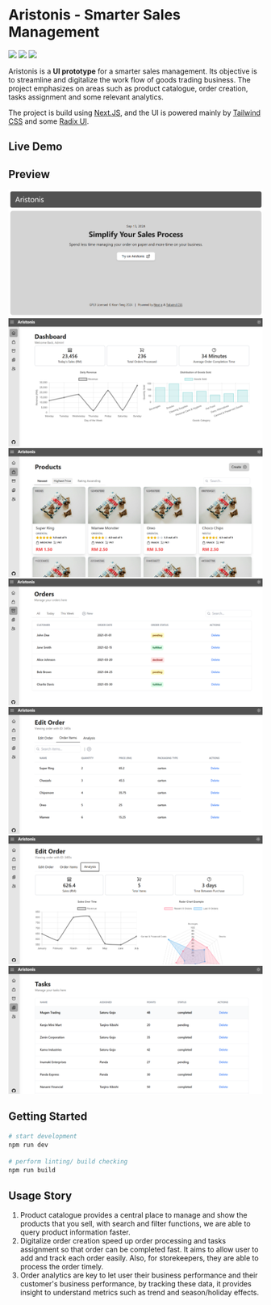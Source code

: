 # Aristonis  - Smarter Sales Management

![](https://img.shields.io/badge/TypeScript-007ACC?style=for-the-badge&logo=typescript&logoColor=white)
![](https://img.shields.io/badge/eslint-3A33D1?style=for-the-badge&logo=eslint&logoColor=white)
![](https://img.shields.io/badge/prettier-1A2C34?style=for-the-badge&logo=prettier&logoColor=F7BA3E)

Aristonis is a **UI prototype** for a smarter sales management. Its objective is to streamline and digitalize the work flow of goods trading business. The project emphasizes on areas such as product catalogue, order creation, tasks assignment and some relevant analytics. 

The project is build using [Next.JS](https://nextjs.org/docs), and the UI is powered mainly by [Tailwind CSS](https://tailwindcss.com/) and some [Radix UI](https://www.radix-ui.com/). 

## Live Demo

## Preview
![alt text](images/image.png)
![alt text](images/image-1.png)
![alt text](images/image-2.png)
![alt text](images/image-3.png)
![alt text](images/image-4.png)
![alt text](images/image-5.png)
![alt text](images/image-6.png)

## Getting Started 

```bash
# start development
npm run dev

# perform linting/ build checking
npm run build
```

## Usage Story

1. Product catalogue provides a central place to manage and show the products that you sell, with search and filter functions, we are able to query product information faster.
2. Digitalize order creation speed up order processing and tasks assignment so that order can be completed fast. It aims to allow user to add and track each order easily. Also, for storekeepers, they are able to process the order timely.
3. Order analytics are key to let user their business performance and their customer's business performance, by tracking these data, it provides insight to understand metrics such as trend and season/holiday effects.